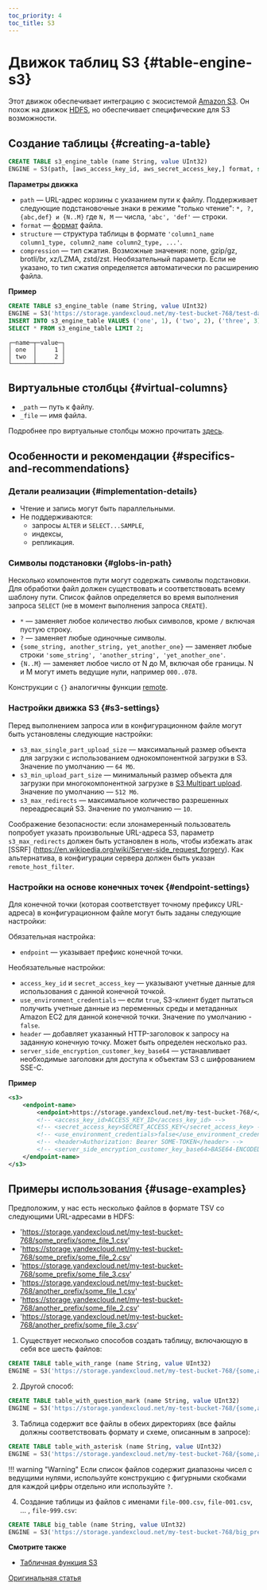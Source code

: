 ```yaml
---
toc_priority: 4
toc_title: S3
---
```


# Движок таблиц S3 {#table-engine-s3}

Этот движок обеспечивает интеграцию с экосистемой [Amazon S3](https://aws.amazon.com/s3/). Он похож на движок [HDFS](../../../engines/table-engines/special/file.md#table_engines-hdfs), но обеспечивает специфические для S3 возможности.

## Создание таблицы {#creating-a-table}

``` sql
CREATE TABLE s3_engine_table (name String, value UInt32) 
ENGINE = S3(path, [aws_access_key_id, aws_secret_access_key,] format, structure, [compression])
```

**Параметры движка**

-   `path` — URL-адрес корзины с указанием пути к файлу. Поддерживает следующие подстановочные знаки в режиме "только чтение": `*, ?, {abc,def} и {N..M}` где `N, M` — числа, `'abc', 'def'` — строки.
-   `format` — [формат](../../../interfaces/formats.md#formats) файла.
-   `structure` — структура таблицы в формате `'column1_name column1_type, column2_name column2_type, ...'`.
-   `compression` — тип сжатия. Возможные значения: none, gzip/gz, brotli/br, xz/LZMA, zstd/zst. Необязательный параметр. Если не указано, то тип сжатия определяется автоматически по расширению файла. 

**Пример**

``` sql
CREATE TABLE s3_engine_table (name String, value UInt32) 
ENGINE = S3('https://storage.yandexcloud.net/my-test-bucket-768/test-data.csv.gz', 'CSV', 'name String, value UInt32', 'gzip');
INSERT INTO s3_engine_table VALUES ('one', 1), ('two', 2), ('three', 3);
SELECT * FROM s3_engine_table LIMIT 2;
```

``` text
┌─name─┬─value─┐
│ one  │     1 │
│ two  │     2 │
└──────┴───────┘
```
## Виртуальные столбцы {#virtual-columns}

-   `_path` — путь к файлу.
-   `_file` — имя файла.

Подробнее про виртуальные столбцы можно прочитать [здесь](../../../engines/table-engines/index.md#table_engines-virtual_columns).

## Особенности и рекомендации {#specifics-and-recommendations}
### Детали реализации {#implementation-details}

-   Чтение и запись могут быть параллельными.
-   Не поддерживаются:
    -   запросы `ALTER` и `SELECT...SAMPLE`,
    -   индексы,
    -   репликация.

### Символы подстановки  {#globs-in-path}

Несколько компонентов пути могут содержать символы подстановки. Для обработки файл должен существовать и соответствовать всему шаблону пути. Список файлов определяется во время выполнения запроса `SELECT` (не в момент выполнения запроса `CREATE`).

-   `*` — заменяет любое количество любых символов, кроме `/` включая пустую строку.
-   `?` — заменяет любые одиночные символы.
-   `{some_string, another_string, yet_another_one}` — заменяет любые строки `'some_string', 'another_string', 'yet_another_one'`.
-   `{N..M}` — заменяет любое число от N до M, включая обе границы. N и M могут иметь ведущие нули, например `000..078`.

Конструкции с `{}` аналогичны функции [remote](../../../sql-reference/table-functions/remote.md).

### Настройки движка S3 {#s3-settings}

Перед выполнением запроса или в конфигурационном файле могут быть установлены следующие настройки: 

-   `s3_max_single_part_upload_size` — максимальный размер объекта для загрузки с использованием однокомпонентной загрузки в S3. Значение по умолчанию — `64 Mб`. 
-   `s3_min_upload_part_size` — минимальный размер объекта для загрузки при многокомпонентной загрузке в [S3 Multipart upload](https://docs.aws.amazon.com/AmazonS3/latest/dev/uploadobjusingmpu.html). Значение по умолчанию — `512 Mб`.
-   `s3_max_redirects` — максимальное количество разрешенных переадресаций S3. Значение по умолчанию — `10`. 

Соображение безопасности: если злонамеренный пользователь попробует указать произвольные URL-адреса S3, параметр `s3_max_redirects` должен быть установлен в ноль, чтобы избежать атак [SSRF] (https://en.wikipedia.org/wiki/Server-side_request_forgery). Как альтернатива, в конфигурации сервера должен быть указан `remote_host_filter`.

### Настройки на основе конечных точек {#endpoint-settings}

Для конечной точки (которая соответствует точному префиксу URL-адреса) в конфигурационном файле могут быть заданы следующие настройки:

Обязательная настройка:
-   `endpoint` — указывает префикс конечной точки. 

Необязательные настройки:
-   `access_key_id` и `secret_access_key` — указывают учетные данные для использования с данной конечной точкой.
-   `use_environment_credentials` — если `true`, S3-клиент будет пытаться получить учетные данные из переменных среды и метаданных Amazon EC2 для данной конечной точки. Значение по умолчанию - `false`.
-   `header` — добавляет указанный HTTP-заголовок к запросу на заданную конечную точку. Может быть определен несколько раз.
-   `server_side_encryption_customer_key_base64` — устанавливает необходимые заголовки для доступа к объектам S3 с шифрованием SSE-C. 

**Пример**

``` xml
<s3>
    <endpoint-name>
        <endpoint>https://storage.yandexcloud.net/my-test-bucket-768/</endpoint>
        <!-- <access_key_id>ACCESS_KEY_ID</access_key_id> -->
        <!-- <secret_access_key>SECRET_ACCESS_KEY</secret_access_key> -->
        <!-- <use_environment_credentials>false</use_environment_credentials> -->
        <!-- <header>Authorization: Bearer SOME-TOKEN</header> -->
        <!-- <server_side_encryption_customer_key_base64>BASE64-ENCODED-KEY</server_side_encryption_customer_key_base64> -->
    </endpoint-name>
</s3>
```

## Примеры использования {#usage-examples}

Предположим, у нас есть несколько файлов в формате TSV со следующими URL-адресами в HDFS:

-   'https://storage.yandexcloud.net/my-test-bucket-768/some_prefix/some_file_1.csv'
-   'https://storage.yandexcloud.net/my-test-bucket-768/some_prefix/some_file_2.csv'
-   'https://storage.yandexcloud.net/my-test-bucket-768/some_prefix/some_file_3.csv'
-   'https://storage.yandexcloud.net/my-test-bucket-768/another_prefix/some_file_1.csv'
-   'https://storage.yandexcloud.net/my-test-bucket-768/another_prefix/some_file_2.csv'
-   'https://storage.yandexcloud.net/my-test-bucket-768/another_prefix/some_file_3.csv'

1. Существует несколько способов создать таблицу, включающую в себя все шесть файлов:

``` sql
CREATE TABLE table_with_range (name String, value UInt32) 
ENGINE = S3('https://storage.yandexcloud.net/my-test-bucket-768/{some,another}_prefix/some_file_{1..3}', 'CSV');
```

2. Другой способ:

``` sql
CREATE TABLE table_with_question_mark (name String, value UInt32) 
ENGINE = S3('https://storage.yandexcloud.net/my-test-bucket-768/{some,another}_prefix/some_file_?', 'CSV');
```

3. Таблица содержит все файлы в обеих директориях (все файлы должны соответствовать формату и схеме, описанным в запросе):

``` sql
CREATE TABLE table_with_asterisk (name String, value UInt32) 
ENGINE = S3('https://storage.yandexcloud.net/my-test-bucket-768/{some,another}_prefix/*', 'CSV');
```

!!! warning "Warning"
    Если список файлов содержит диапазоны чисел с ведущими нулями, используйте конструкцию с фигурными скобками для каждой цифры отдельно или используйте `?`.

4. Создание таблицы из файлов с именами `file-000.csv`, `file-001.csv`, … , `file-999.csv`:

``` sql
CREATE TABLE big_table (name String, value UInt32) 
ENGINE = S3('https://storage.yandexcloud.net/my-test-bucket-768/big_prefix/file-{000..999}.csv', 'CSV');
```
**Смотрите также**

-  [Табличная функция S3](../../../sql-reference/table-functions/s3.md)

[Оригинальная статья](https://clickhouse.tech/docs/ru/engines/table-engines/integrations/s3/) <!--hide-->
